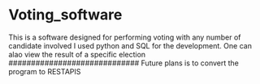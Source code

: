 # Voting_software
This is a software designed for performing voting with any number of candidate involved
I used python and SQL for the development.
One can alao view the result of a specific election
#############################
Future plans is to convert the program to RESTAPIS

